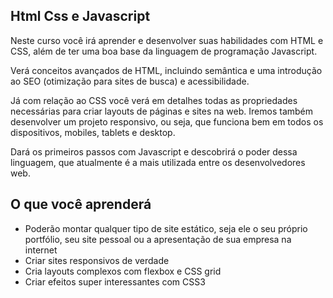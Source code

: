 ## Html Css e Javascript

Neste curso você irá aprender e desenvolver suas habilidades com HTML e CSS, além de ter uma boa base da linguagem de programação Javascript.

Verá conceitos avançados de HTML, incluindo semântica e uma introdução ao SEO (otimização para sites de busca) e acessibilidade.

Já com relação ao CSS você verá em detalhes todas as propriedades necessárias para criar layouts de páginas e sites na web. Iremos também desenvolver um projeto responsivo, ou seja, que funciona bem em todos os dispositivos, mobiles, tablets e desktop.

Dará os primeiros passos com Javascript e descobrirá o poder dessa linguagem, que atualmente é a mais utilizada entre os desenvolvedores web.

## O que você aprenderá
 - Poderão montar qualquer tipo de site estático, seja ele o seu próprio portfólio, seu site pessoal ou a apresentação de sua empresa na internet
 - Criar sites responsivos de verdade
 - Cria layouts complexos com flexbox e CSS grid
 - Criar efeitos super interessantes com CSS3
